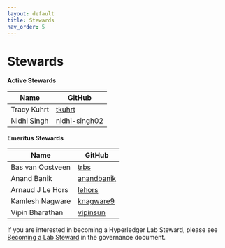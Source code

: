 ```yaml
---
layout: default
title: Stewards
nav_order: 5
---
```


Stewards
========

**Active Stewards**

| Name | GitHub |
|------|--------|
| Tracy Kuhrt | [tkuhrt][tkuhrt] |
| Nidhi Singh | [nidhi-singh02][nidhi-singh02] |

[tkuhrt]: https://github.com/tkuhrt
[nidhi-singh02]: https://github.com/nidhi-singh02

**Emeritus Stewards**

| Name | GitHub |
|------|--------|
| Bas van Oostveen | [trbs][trbs] |
| Anand Banik | [anandbanik][anandbanik] |
| Arnaud J Le Hors | [lehors][lehors] |
| Kamlesh Nagware | [knagware9][knagware9] |
| Vipin Bharathan | [vipinsun][vipinsun] |

[trbs]: https://github.com/trbs
[anandbanik]: https://github.com/anandbanik
[lehors]: https://github.com/lehors
[knagware9]: https://github.com/knagware9
[vipinsun]: https://github.com/vipinsun

If you are interested in becoming a Hyperledger Lab Steward, please see [Becoming a Lab Steward](./governance#becoming-a-lab-steward) in the governance document.
